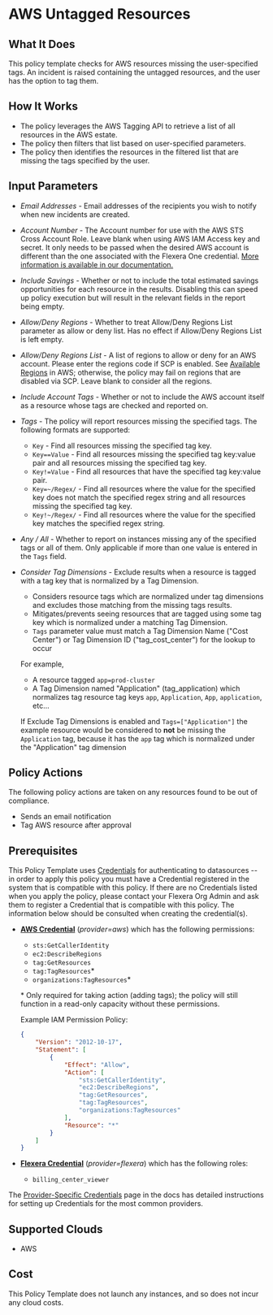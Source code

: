 # AWS Untagged Resources

## What It Does

This policy template checks for AWS resources missing the user-specified tags. An incident is raised containing the untagged resources, and the user has the option to tag them.

## How It Works

- The policy leverages the AWS Tagging API to retrieve a list of all resources in the AWS estate.
- The policy then filters that list based on user-specified parameters.
- The policy then identifies the resources in the filtered list that are missing the tags specified by the user.

## Input Parameters

- *Email Addresses* - Email addresses of the recipients you wish to notify when new incidents are created.
- *Account Number* - The Account number for use with the AWS STS Cross Account Role. Leave blank when using AWS IAM Access key and secret. It only needs to be passed when the desired AWS account is different than the one associated with the Flexera One credential. [More information is available in our documentation.](https://docs.flexera.com/flexera/EN/Automation/ProviderCredentials.htm#automationadmin_1982464505_1123608)
- *Include Savings* - Whether or not to include the total estimated savings opportunities for each resource in the results. Disabling this can speed up policy execution but will result in the relevant fields in the report being empty.
- *Allow/Deny Regions* - Whether to treat Allow/Deny Regions List parameter as allow or deny list. Has no effect if Allow/Deny Regions List is left empty.
- *Allow/Deny Regions List* - A list of regions to allow or deny for an AWS account. Please enter the regions code if SCP is enabled. See [Available Regions](https://docs.aws.amazon.com/AWSEC2/latest/UserGuide/using-regions-availability-zones.html#concepts-available-regions) in AWS; otherwise, the policy may fail on regions that are disabled via SCP. Leave blank to consider all the regions.
- *Include Account Tags* - Whether or not to include the AWS account itself as a resource whose tags are checked and reported on.
- *Tags* - The policy will report resources missing the specified tags. The following formats are supported:
  - `Key` - Find all resources missing the specified tag key.
  - `Key==Value` - Find all resources missing the specified tag key:value pair and all resources missing the specified tag key.
  - `Key!=Value` - Find all resources that have the specified tag key:value pair.
  - `Key=~/Regex/` - Find all resources where the value for the specified key does not match the specified regex string and all resources missing the specified tag key.
  - `Key!~/Regex/` - Find all resources where the value for the specified key matches the specified regex string.
- *Any / All* - Whether to report on instances missing any of the specified tags or all of them. Only applicable if more than one value is entered in the `Tags` field.
- *Consider Tag Dimensions* - Exclude results when a resource is tagged with a tag key that is normalized by a Tag Dimension.
  - Considers resource tags which are normalized under tag dimensions and excludes those matching from the missing tags results.
  - Mitigates/prevents seeing resources that are tagged using some tag key which is normalized under a matching Tag Dimension.
  - `Tags` parameter value must match a Tag Dimension Name ("Cost Center") or Tag Dimension ID ("tag_cost_center") for the lookup to occur

  For example,
   - A resource tagged `app=prod-cluster`
   - A Tag Dimension named "Application" (tag_application) which normalizes tag resource tag keys `app`, `Application`, `App`, `application`, etc...

  If Exclude Tag Dimensions is enabled and `Tags=["Application"]` the example resource would be considered to **not** be missing the `Application` tag, because it has the `app` tag which is normalized under the "Application" tag dimension

## Policy Actions

The following policy actions are taken on any resources found to be out of compliance.

- Sends an email notification
- Tag AWS resource after approval

## Prerequisites

This Policy Template uses [Credentials](https://docs.flexera.com/flexera/EN/Automation/ManagingCredentialsExternal.htm) for authenticating to datasources -- in order to apply this policy you must have a Credential registered in the system that is compatible with this policy. If there are no Credentials listed when you apply the policy, please contact your Flexera Org Admin and ask them to register a Credential that is compatible with this policy. The information below should be consulted when creating the credential(s).

- [**AWS Credential**](https://docs.flexera.com/flexera/EN/Automation/ProviderCredentials.htm#automationadmin_1982464505_1121575) (*provider=aws*) which has the following permissions:
  - `sts:GetCallerIdentity`
  - `ec2:DescribeRegions`
  - `tag:GetResources`
  - `tag:TagResources`*
  - `organizations:TagResources`*

  \* Only required for taking action (adding tags); the policy will still function in a read-only capacity without these permissions.

  Example IAM Permission Policy:

  ```json
  {
      "Version": "2012-10-17",
      "Statement": [
          {
              "Effect": "Allow",
              "Action": [
                  "sts:GetCallerIdentity",
                  "ec2:DescribeRegions",
                  "tag:GetResources",
                  "tag:TagResources",
                  "organizations:TagResources"
              ],
              "Resource": "*"
          }
      ]
  }
  ```

- [**Flexera Credential**](https://docs.flexera.com/flexera/EN/Automation/ProviderCredentials.htm) (*provider=flexera*) which has the following roles:
  - `billing_center_viewer`

The [Provider-Specific Credentials](https://docs.flexera.com/flexera/EN/Automation/ProviderCredentials.htm) page in the docs has detailed instructions for setting up Credentials for the most common providers.

## Supported Clouds

- AWS

## Cost

This Policy Template does not launch any instances, and so does not incur any cloud costs.
